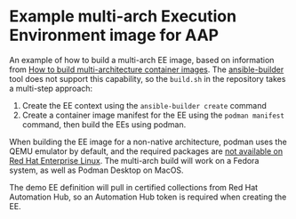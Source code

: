 # Example multi-arch Execution Environment image for AAP

An example of how to build a multi-arch EE image, based on information from [How to build multi-architecture container images](https://developers.redhat.com/articles/2023/11/03/how-build-multi-architecture-container-images).  The [ansible-builder](https://ansible.readthedocs.io/) tool does not support this capability, so the `build.sh` in the repository takes a multi-step approach:

1. Create the EE context using the `ansible-builder create` command
2. Create a container image manifest for the EE using the `podman manifest` command, then build the EEs using podman.

When building the EE image for a non-native architecture, podman uses the QEMU emulator by default, and the required packages are [not available on Red Hat Enterprise Linux](https://access.redhat.com/solutions/5654221).  The multi-arch build will work on a Fedora system, as well as Podman Desktop on MacOS.

The demo EE definition will pull in certified collections from Red Hat Automation Hub, so an Automation Hub token is required when creating the EE.
